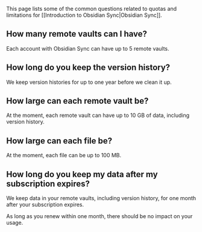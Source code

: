 This page lists some of the common questions related to quotas and limitations for [[Introduction to Obsidian Sync|Obsidian Sync]].

## How many remote vaults can I have?

Each account with Obsidian Sync can have up to 5 remote vaults.

## How long do you keep the version history?

We keep version histories for up to one year before we clean it up.

## How large can each remote vault be?

At the moment, each remote vault can have up to 10 GB of data, including version history.

## How large can each file be?

At the moment, each file can be up to 100 MB.

## How long do you keep my data after my subscription expires?

We keep data in your remote vaults, including version history, for one month after your subscription expires.

As long as you renew within one month, there should be no impact on your usage.
